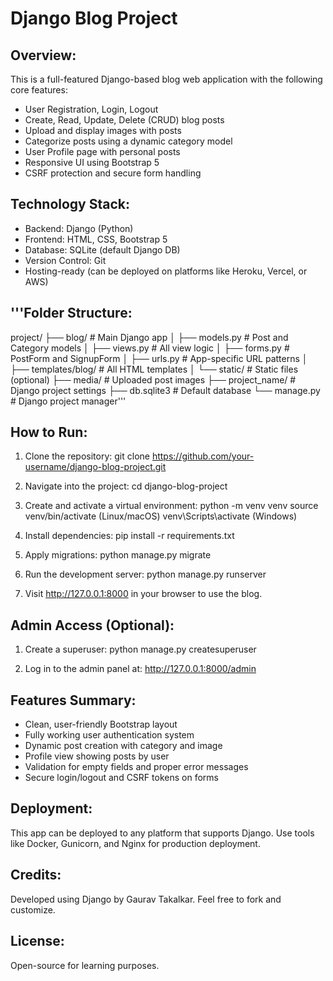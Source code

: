 Django Blog Project
===================

Overview:
---------
This is a full-featured Django-based blog web application with the following core features:
- User Registration, Login, Logout
- Create, Read, Update, Delete (CRUD) blog posts
- Upload and display images with posts
- Categorize posts using a dynamic category model
- User Profile page with personal posts
- Responsive UI using Bootstrap 5
- CSRF protection and secure form handling

Technology Stack:
-----------------
- Backend: Django (Python)
- Frontend: HTML, CSS, Bootstrap 5
- Database: SQLite (default Django DB)
- Version Control: Git
- Hosting-ready (can be deployed on platforms like Heroku, Vercel, or AWS)

'''Folder Structure:
-----------------
project/
├── blog/                  # Main Django app
│   ├── models.py          # Post and Category models
│   ├── views.py           # All view logic
│   ├── forms.py           # PostForm and SignupForm
│   ├── urls.py            # App-specific URL patterns
│   ├── templates/blog/    # All HTML templates
│   └── static/            # Static files (optional)
├── media/                 # Uploaded post images
├── project_name/          # Django project settings
├── db.sqlite3             # Default database
└── manage.py              # Django project manager'''

How to Run:
------------
1. Clone the repository:
   git clone https://github.com/your-username/django-blog-project.git

2. Navigate into the project:
   cd django-blog-project

3. Create and activate a virtual environment:
   python -m venv venv
   source venv/bin/activate  (Linux/macOS)
   venv\Scripts\activate     (Windows)

4. Install dependencies:
   pip install -r requirements.txt

5. Apply migrations:
   python manage.py migrate

6. Run the development server:
   python manage.py runserver

7. Visit http://127.0.0.1:8000 in your browser to use the blog.

Admin Access (Optional):
------------------------
1. Create a superuser:
   python manage.py createsuperuser

2. Log in to the admin panel at:
   http://127.0.0.1:8000/admin

Features Summary:
-----------------
- Clean, user-friendly Bootstrap layout
- Fully working user authentication system
- Dynamic post creation with category and image
- Profile view showing posts by user
- Validation for empty fields and proper error messages
- Secure login/logout and CSRF tokens on forms

Deployment:
-----------
This app can be deployed to any platform that supports Django. Use tools like Docker, Gunicorn, and Nginx for production deployment.

Credits:
--------
Developed using Django by Gaurav Takalkar.
Feel free to fork and customize.

License:
--------
Open-source for learning purposes.

